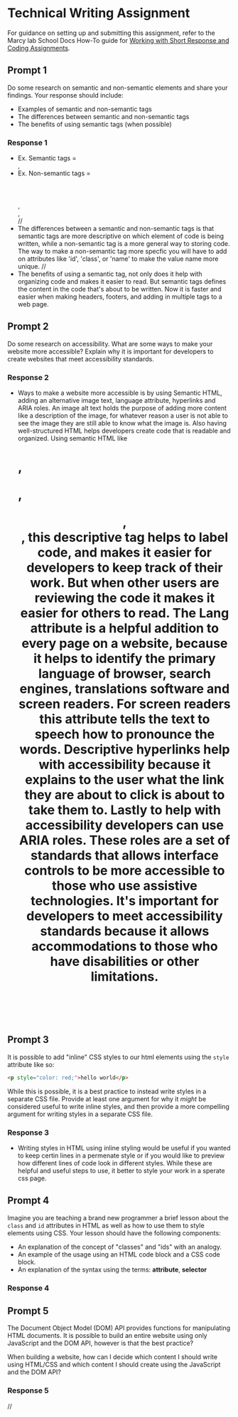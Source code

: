 # Technical Writing Assignment

For guidance on setting up and submitting this assignment, refer to the Marcy lab School Docs How-To guide for [Working with Short Response and Coding Assignments](https://marcylabschool.gitbook.io/marcy-lab-school-docs/fullstack-curriculum/how-tos/working-with-assignments#how-to-work-on-assignments).

## Prompt 1

Do some research on semantic and non-semantic elements and share your findings. Your response should include:

- Examples of semantic and non-semantic tags
- The differences between semantic and non-semantic tags
- The benefits of using semantic tags (when possible)

### Response 1

- Ex. Semantic tags = <div></div>, <span></span>
- Ex. Non-semantic tags = <header></header>, <footer></footer>, <main></main>
  //
- The differences between a semantic and non-semantic tags is that semantic tags are more descriptive on which element of code is being written, while a non-semantic tag is a more general way to storing code. The way to make a non-semantic tag more specfic you will have to add on attributes like 'id', 'class', or 'name' to make the value name more unique.
  //
- The benefits of using a semantic tag, not only does it help with organizing code and makes it easier to read. But semantic tags defines the content in the code that's about to be written. Now it is faster and easier when making headers, footers, and adding in multiple tags to a web page.

## Prompt 2

Do some research on accessibility. What are some ways to make your website more accessible? Explain why it is important for developers to create websites that meet accessibility standards.

### Response 2

- Ways to make a website more accessible is by using Semantic HTML, adding an alternative image text, language attribute, hyperlinks and ARIA roles. An image alt text holds the purpose of adding more content like a description of the image, for whatever reason a user is not able to see the image they are still able to know what the image is. Also having well-structured HTML helps developers create code that is readable and organized. Using semantic HTML like <h1>, <p>, <header>, <main>, this descriptive tag helps to label code, and makes it easier for developers to keep track of their work. But when other users are reviewing the code it makes it easier for others to read. The Lang attribute is a helpful addition to every page on a website, because it helps to identify the primary language of browser, search engines, translations software and screen readers. For screen readers this attribute tells the text to speech how to pronounce the words. Descriptive hyperlinks help with accessibility because it explains to the user what the link they are about to click is about to take them to. Lastly to help with accessibility developers can use ARIA roles. These roles are a set of standards that allows interface controls to be more accessible to those who use assistive technologies. It's important for developers to meet accessibility standards because it allows accommodations to those who have disabilities or other limitations.

## Prompt 3

It is possible to add "inline" CSS styles to our html elements using the `style` attribute like so:

```html
<p style="color: red;">hello world</p>
```

While this is possible, it is a best practice to instead write styles in a separate CSS file. Provide at least one argument for why it _might_ be considered useful to write inline styles, and then provide a more compelling argument for writing styles in a separate CSS file.

### Response 3

- Writing styles in HTML using inline styling would be useful if you wanted to keep certin lines in a permenate style or if you would like to preview how different lines of code look in different styles.
  While these are helpful and useful steps to use, it better to style your work in a sperate css page.

## Prompt 4

Imagine you are teaching a brand new programmer a brief lesson about the `class` and `id` attributes in HTML as well as how to use them to style elements using CSS. Your lesson should have the following components:

- An explanation of the concept of "classes" and "ids" with an analogy.
- An example of the usage using an HTML code block and a CSS code block.
- An explanation of the syntax using the terms: **attribute**, **selector**

### Response 4

## Prompt 5

The Document Object Model (DOM) API provides functions for manipulating HTML documents. It is possible to build an entire website using only JavaScript and the DOM API, however is that the best practice?

When building a website, how can I decide which content I should write using HTML/CSS and which content I should create using the JavaScript and the DOM API?

### Response 5

//
